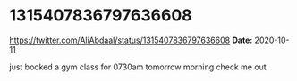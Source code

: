 # 1315407836797636608
https://twitter.com/AliAbdaal/status/1315407836797636608
**Date:** 2020-10-11

just booked a gym class for 0730am tomorrow morning check me out
